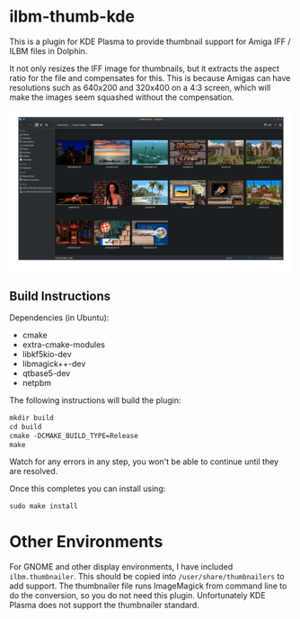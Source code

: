 # ilbm-thumb-kde

This is a plugin for KDE Plasma to provide thumbnail support for Amiga IFF / ILBM files in Dolphin.

It not only resizes the IFF image for thumbnails, but it extracts the aspect ratio for the file and compensates for this. This is because Amigas can have resolutions such as 640x200 and 320x400 on a 4:3 screen, which will make the images seem squashed without the compensation.

![Dolphin example](pics/thumbs.png)

## Build Instructions

Dependencies (in Ubuntu):
* cmake
* extra-cmake-modules
* libkf5kio-dev
* libmagick++-dev
* qtbase5-dev
* netpbm

The following instructions will build the plugin:

```
mkdir build
cd build
cmake -DCMAKE_BUILD_TYPE=Release
make
```

Watch for any errors in any step, you won't be able to continue until they are resolved.

Once this completes you can install using:

```
sudo make install
```

# Other Environments

For GNOME and other display environments, I have included `ilbm.thumbnailer`. This should be copied into `/user/share/thumbnailers` to add support. The thumbnailer file runs ImageMagick from command line to do the conversion, so you do not need this plugin. Unfortunately KDE Plasma does not support the thumbnailer standard.
